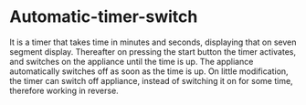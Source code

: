 # Automatic-timer-switch
It is a timer that takes time in minutes and seconds, displaying that on seven segment display. Thereafter on pressing the start button the timer activates, and switches on the appliance until the time is up. The appliance automatically switches off as soon as the time is up. On little modification, the timer can switch off appliance, instead of switching it on for some time, therefore working in reverse.
